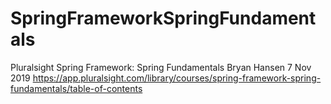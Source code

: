 # SpringFrameworkSpringFundamentals
Pluralsight
Spring Framework: Spring Fundamentals
Bryan Hansen 7 Nov 2019
https://app.pluralsight.com/library/courses/spring-framework-spring-fundamentals/table-of-contents